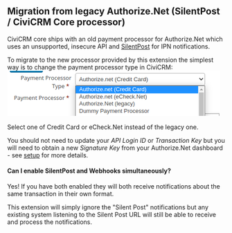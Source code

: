 ## Migration from legacy Authorize.Net (SilentPost / CiviCRM Core processor)

CiviCRM core ships with an old payment processor for Authorize.Net which uses an unsupported, insecure API
and [SilentPost](https://support.authorize.net/s/article/Silent-Post-URL) for IPN notifications.

To migrate to the new processor provided by this extension the simplest way is to change
the payment processor type in CiviCRM:
![list of payment processors in CiviCRM](images/civicrm_authnetprocessors.png)

Select one of Credit Card or eCheck.Net instead of the legacy one.

You should not need to update your *API Login ID* or *Transaction Key* but you will need to
obtain a new *Signature Key* from your Authorize.Net dashboard - see [setup](setup.md) for more details.

#### Can I enable SilentPost and Webhooks simultaneously?

Yes! If you have both enabled they will both receive notifications about the same transaction in their own format.

This extension will simply ignore the "Silent Post" notifications but any existing system listening to the Silent Post URL
will still be able to receive and process the notifications.
